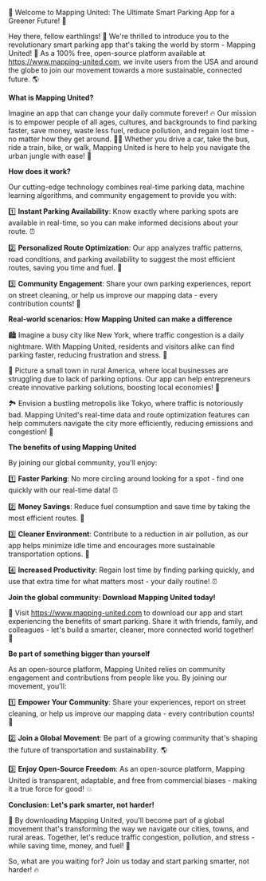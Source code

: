 🚀 Welcome to Mapping United: The Ultimate Smart Parking App for a Greener Future! 🌟

Hey there, fellow earthlings! 👋 We're thrilled to introduce you to the revolutionary smart parking app that's taking the world by storm - Mapping United! 🚗 As a 100% free, open-source platform available at https://www.mapping-united.com, we invite users from the USA and around the globe to join our movement towards a more sustainable, connected future. 🌎

**What is Mapping United?**

Imagine an app that can change your daily commute forever! 🔥 Our mission is to empower people of all ages, cultures, and backgrounds to find parking faster, save money, waste less fuel, reduce pollution, and regain lost time - no matter how they get around. 🚶‍♂️ Whether you drive a car, take the bus, ride a train, bike, or walk, Mapping United is here to help you navigate the urban jungle with ease! 🌆

**How does it work?**

Our cutting-edge technology combines real-time parking data, machine learning algorithms, and community engagement to provide you with:

1️⃣ **Instant Parking Availability**: Know exactly where parking spots are available in real-time, so you can make informed decisions about your route. ⏰

2️⃣ **Personalized Route Optimization**: Our app analyzes traffic patterns, road conditions, and parking availability to suggest the most efficient routes, saving you time and fuel. 🚗

3️⃣ **Community Engagement**: Share your own parking experiences, report on street cleaning, or help us improve our mapping data - every contribution counts! 💪

**Real-world scenarios: How Mapping United can make a difference**

🏙️ Imagine a busy city like New York, where traffic congestion is a daily nightmare. With Mapping United, residents and visitors alike can find parking faster, reducing frustration and stress. 🚗

🌳 Picture a small town in rural America, where local businesses are struggling due to lack of parking options. Our app can help entrepreneurs create innovative parking solutions, boosting local economies! 💸

🏞️ Envision a bustling metropolis like Tokyo, where traffic is notoriously bad. Mapping United's real-time data and route optimization features can help commuters navigate the city more efficiently, reducing emissions and congestion! 🚗

**The benefits of using Mapping United**

By joining our global community, you'll enjoy:

1️⃣ **Faster Parking**: No more circling around looking for a spot - find one quickly with our real-time data! ⏰

2️⃣ **Money Savings**: Reduce fuel consumption and save time by taking the most efficient routes. 💸

3️⃣ **Cleaner Environment**: Contribute to a reduction in air pollution, as our app helps minimize idle time and encourages more sustainable transportation options. 🌿

4️⃣ **Increased Productivity**: Regain lost time by finding parking quickly, and use that extra time for what matters most - your daily routine! ⏰

**Join the global community: Download Mapping United today!**

📲 Visit https://www.mapping-united.com to download our app and start experiencing the benefits of smart parking. Share it with friends, family, and colleagues - let's build a smarter, cleaner, more connected world together! 🌟

**Be part of something bigger than yourself**

As an open-source platform, Mapping United relies on community engagement and contributions from people like you. By joining our movement, you'll:

1️⃣ **Empower Your Community**: Share your experiences, report on street cleaning, or help us improve our mapping data - every contribution counts! 💪

2️⃣ **Join a Global Movement**: Be part of a growing community that's shaping the future of transportation and sustainability. 🌎

3️⃣ **Enjoy Open-Source Freedom**: As an open-source platform, Mapping United is transparent, adaptable, and free from commercial biases - making it a true force for good! 💥

**Conclusion: Let's park smarter, not harder!**

🚀 By downloading Mapping United, you'll become part of a global movement that's transforming the way we navigate our cities, towns, and rural areas. Together, let's reduce traffic congestion, pollution, and stress - while saving time, money, and fuel! 🌟

So, what are you waiting for? Join us today and start parking smarter, not harder! 🔥